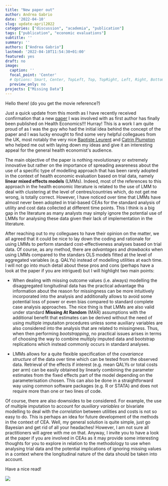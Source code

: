 ```yaml
---
title: "New paper out"
author: Andrea Gabrio
date: '2022-04-10'
slug: update-april2022
categories: ["discussion", "academia", "publication"]
tags: ["publication", "economic evaluations"]
subtitle: ''
summary: ''
authors: ["Andrea Gabrio"]
lastmod: '2022-04-10T11:54:30+01:00'
featured: yes
draft: no
image:
  caption: ''
  focal_point: 'Center'
  # Options: Smart, Center, TopLeft, Top, TopRight, Left, Right, BottomLeft, Bottom, BottomRight
  preview_only: no
projects: ["Missing Data"]
---
```


Hello there! (do you get the movie reference?)

Just a quick update from this month as I have recently received confirmation that a new [paper](https://onlinelibrary.wiley.com/doi/full/10.1002/hec.4510) I was involved with as first author has finally been published on Health Economics!!! Hurray!
This is a work I am quite proud of as I was the guy who had the initial idea behind the concept of the paper and I was lucky enought to find some very helpful collegaues from the UK, most notably the very nice [Baptiste Leurent](https://www.lshtm.ac.uk/aboutus/people/leurent.baptiste) and [Catrin Plumpton](https://www.bangor.ac.uk/staff/medical-health-sciences/catrin-plumpton-018729/en) who helped me out 
with laying down my ideas and give it an interesting appeal for the general health economist's audience. 

The main objective of the paper is nothing revolutionary or extremely innovative but rather on the importance of spreading awareness about the use of a specific type of modelling approach 
that has been rarely adopted in the context of health economic evaluation based on trial data, namely **linear mixed effects models** (LMMs). Indeed, most of the references to this approach in the health economic
literature is related to the use of LMM to deal with clustering at the level of centres/countries which, do not get me wrong, is totally correct. However, I have noticed over time that LMMs have almost never been adopted
in trial-based CEAs for the standard analysis of utility and cost data collected at different time points. This I think is a big gap in the literature as many analysts may simply ignore the potential use of LMMs for analysing
these data given their lack of implementation in the literature. 

After reaching out to my colleguaes to have their opinion on the matter, we all agreed that it could be nice to lay down the coding and rationale for using LMMs to perform standard cost-effectiveness analyses based on trial data. Of course, 
as any method, there are *advantages* and *drawbacks* when using LMMs compared to the standars OLS models fitted at the level of aggregated variables (e.g. QALYs) instead of modelling utilities at each time. I will not go into much detail about these pros and cons
(perhaps have a look at the paper if you are intrigued) but I will highlight two main points:

 * When dealing with missing outcome values (i.e. always) modelling the disaggregated longitudinal data has the practical advantage tha information about the reason for missingness can be more 
intuitively incorporated into the analysis and additionally allows to avoid some potential loss of power or even bias compared to standard complete case analysis approaches. The nice thing is that LMMs are also 
valid under standard **Missing At Random** (MAR) assumptions with the additional benefit that estimates can be derived without the need of using multiple imputaiton procedures unless some auxiliary variables are also considered into the analysis that 
are related to missingness. Thus, when then performing *bootstrapping*, no practical issues arises in terms of choosing the way to combine multiply imputed data and bootstrap replications which instead commonly occurs in standard analyses.  

* LMMs allows for a quite flexible specification of the *covariance structure* of the data over time which can be tested from the observed data. Retrieval of the effects if interest (e.g. mean QALYs or total costs per arm) can be easily obtained by 
linearly combining the parameter estimates from the fixed effects part of the model depending on the parameterisation chosen. This can also be done in a straightforward way using common software packages (e.g. R or STATA) and does not require more than 
one or two lines of code. 

Of course, there are also downsides to be considered. For example, the use of multiple imputation to account for *auxiliary variables* or bivariate modelling to deal with the *correlation* between utilities and costs is not so easy to do. This is perhaps 
an idea for future development of the methods in the context of CEA. Well, my general solution is quite simple, just go Bayesian and get rid of all your headaches! However, I am not sure all practitioners will agree with me on that. Anyway, I invite you to have a look at the paper
if you are involved in CEAs as it may provide some interesting thoughts for you to explore in relation to the methodology to use when analysing trial data and the potential implications of ignoring missing values in a context where the longitudinal nature of the data should be taken into account. 

Have a nice read!

![](https://i.gifer.com/X0ie.gif)
